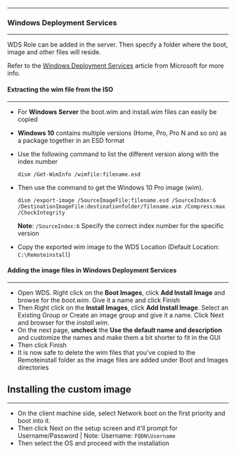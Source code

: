 ***

### Windows Deployment Services
***

WDS Role can be added in the server. Then specify a folder where the boot, image and other files will reside.

Refer to the [Windows Deployment Services](https://learn.microsoft.com/en-us/previous-versions/windows/it-pro/windows-server-2012-r2-and-2012/jj648426(v=ws.11)) article from Microsoft for more info.

#### Extracting the wim file from the ISO
***

* For **Windows Server** the boot.wim and install.wim files can easily be copied
* **Windows 10** contains multiple versions (Home, Pro, Pro N and so on) as a package together in an ESD format
* Use the following command to list the different version along with the index number

	`dism /Get-WimInfo /wimfile:filename.esd` 

* Then use the command to get the Windows 10 Pro image (wim).

	`dism /export-image /SourceImageFile:filename.esd /SourceIndex:6 /DestinationImageFile:destinationfolder/filename.wim /Compress:max /CheckIntegrity` 
	
	**Note**: `/SourceIndex:6` Specify the correct index number for the specific version

* Copy the exported wim image to the WDS Location (Default Location: `C:\Remoteinstall`) 

#### Adding the image files in Windows Deployment Services
***

* Open WDS. Right click on the **Boot Images**, click **Add Install Image** and browse for the *boot.wim*. Give it a name and click Finish
* Then Right click on the **Install Images**, click **Add Install Image**. Select an Existing Group or Create an image group and give it a name. Click Next and browser for the *install.wim*.
* On the next page, **uncheck** the **Use the default name and description** and customize the names and make them a bit shorter to fit in the GUI
* Then click Finish
* It is now safe to delete the wim files that you've copied to the Remoteinstall folder as the image files are added under Boot and Images directories


## Installing the custom image
***

* On the client machine side, select Network boot on the first priority and boot into it.
* Then click Next on the setup screen and it'll prompt for Username/Password | Note: Username: `FQDN\Username`
* Then select the OS and proceed with the installation